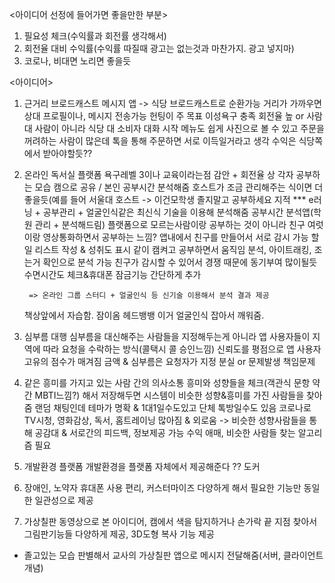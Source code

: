 <아이디어 선정에 들어가면 좋을만한 부분>
1. 필요성 체크(수익률과 회전률 생각해서)
2. 회전율 대비 수익률(수익률 따질때 광고는 없는것과 마찬가지. 광고 넣지마)
3. 코로나, 비대면 노리면 좋을듯

<아이디어>
1. 근거리 브로드캐스트 메시지 앱 -> 식당 브로드캐스트로 순환가능
거리가 가까우면 상대 프로필이나, 메시지 전송가능
헌팅이 주 목표
이성욕구 충족
회전율 높 or
사람 대 사람이 아니라 식당 대 소비자 대화 시작
메뉴도 쉽게 사진으로 볼 수 있고 주문을 꺼려하는 사람이 많은데 톡을 통해 주문하면 서로 이득일거라고 생각
수익은 식당쪽에서 받아야할듯??

2. 온라인 독서실 플랫폼
욕구레벨 3이나 교육이라는점 감안 + 회전율 상
각자 공부하는 모습 캠으로 공유 / 본인 공부시간 분석해줌
호스트가 조금 관리해주는 식이면 더 좋을듯(예를 들어 서울대 호스트 -> 이건모학생 졸지말고 공부하세요 지적
	*** e러닝 + 공부관리 + 얼굴인식같은 최신식 기술을 이용해 분석해줌
	공부시간 분석앱(학원 관리 + 분석해드림)
		플랫폼으로 모르는사람이랑 공부하는 것이 아니라 친구 여럿이랑 영상통화하면서 공부하는 느낌?
		앱내에서 친구를 만들어서 서로 감시 가능
		할일 리스트 작성 & 성취도 표시
		같이 캠켜고 공부하면서 움직임 분석, 아이트래킹, 조는거 확인으로 분석 가능
		친구가 감시할 수 있어서 경쟁 때문에 동기부여 많이될듯
		수면시간도 체크&휴대폰 잠금기능 간단하게 추가

		=> 온라인 그룹 스터디 + 얼굴인식 등 신기술 이용해서 분석 결과 제공

	책상앞에서 자습함. 잠이옴 헤드뱅뱅 이거 얼굴인식 잡아서 깨워줌.

3. 심부름 대행
심부름을 대신해주는 사람들을 지정해두는게 아니라 앱 사용자들이 지역에 따라 요청을 수락하는 방식(콜택시 콜 승인느낌) 
신뢰도를 평점으로 앱 사용자 고유의 점수가 매겨짐
금액 & 심부름은 요청자가 지정
분실 or 문제발생 책임문제  

4. 같은 흥미를 가지고 있는 사람 간의 의사소통
흥미와 성향들을 체크(객관식 문항 약간 MBTI느낌?) 해서 저장해두면 시스템이 비슷한 성향&흥미를 가진 사람들을 찾아줌
랜덤 채팅인데 테마가 명확 & 1대1일수도있고 단체 톡방일수도 있음
코로나로 TV시청, 영화감상, 독서, 홈트레이닝 많아짐 & 외로움 -> 비슷한 성향사람들을 통해 공감대 & 서로간의 피드백, 정보제공 가능
수익 애매, 비슷한 사람들 찾는 알고리즘 필요

5. 개발환경 플랫폼
개발환경을 플랫폼 자체에서 제공해준다 ?? 도커

6. 장애인, 노약자 휴대폰 사용 편리, 커스터마이즈 다양하게 해서 필요한 기능만 동일한 일관성으로 제공

7. 가상칠판
동영상으로 본 아이디어, 캠에서 색을 탐지하거나 손가락 끝 지점 찾아서 그림판기능들 다양하게 제공,
3D도형 복사 기능 제공
+ 졸고있는 모습 판별해서 교사의 가상칠판 앱으로 메시지 전달해줌(서버, 클라이언트 개념)